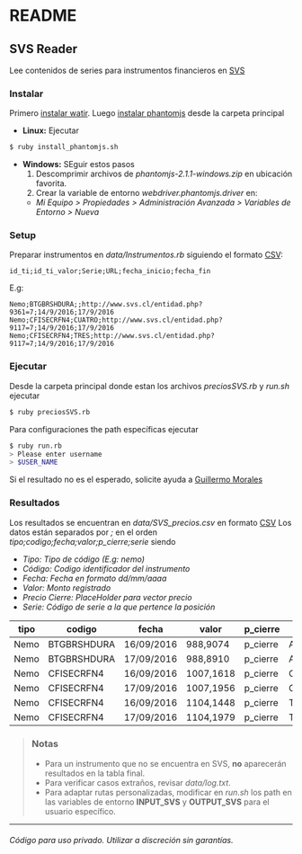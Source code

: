 
# README

## SVS Reader

Lee contenidos de series para instrumentos financieros en  [SVS](http://www.svs.cl/)
### Instalar
Primero [instalar watir](https://gist.github.com/enroxorz/968527/f7d5e064eba5addb3a998ce7e1c8dc4ca4cd1563). Luego [instalar phantomjs](https://gist.github.com/julionc/7476620) desde la carpeta principal
* __Linux:__ Ejecutar
```zsh
$ ruby install_phantomjs.sh
```
* __Windows:__ SEguir estos pasos
  1. Descomprimir archivos de _phantomjs-2.1.1-windows.zip_ en ubicación favorita.
  2. Crear la variable de entorno _webdriver.phantomjs.driver_ en:
    * _Mi Equipo > Propiedades > Administración Avanzada > Variables de Entorno > Nueva_

### Setup
Preparar instrumentos en _data/Instrumentos.rb_ siguiendo el formato [CSV](https://es.wikipedia.org/wiki/CSV): 
```
id_ti;id_ti_valor;Serie;URL;fecha_inicio;fecha_fin
```
E.g:
```
Nemo;BTGBRSHDURA;;http://www.svs.cl/entidad.php?9361=7;14/9/2016;17/9/2016
Nemo;CFISECRFN4;CUATRO;http://www.svs.cl/entidad.php?9117=7;14/9/2016;17/9/2016
Nemo;CFISECRFN4;TRES;http://www.svs.cl/entidad.php?9117=7;14/9/2016;17/9/2016
```
### Ejecutar
Desde la carpeta principal donde estan los archivos _preciosSVS.rb_ y _run.sh_ ejecutar
```zsh
$ ruby preciosSVS.rb
```
Para configuraciones the path específicas ejecutar
```zsh
$ ruby run.rb
> Please enter username
> $USER_NAME
```
Si el resultado no es el esperado, solicite ayuda a [Guillermo Morales](gmorales@quaam.cl)
### Resultados
Los resultados se encuentran en _data/SVS_precios.csv_ en formato [CSV](https://es.wikipedia.org/wiki/CSV)
Los datos están separados por _;_ en el orden _tipo;codigo;fecha;valor;p_cierre;serie_ siendo

* _Tipo: Tipo de código (E.g: nemo)_
* _Código: Codigo identificador del instrumento_
* _Fecha: Fecha en formato dd/mm/aaaa_
* _Valor: Monto registrado_
* _Precio Cierre: PlaceHolder para vector precio_
* _Serie: Código de serie a la que pertence la posición_

tipo | codigo | fecha | valor | p_cierre | serie
--- | --- | --- | --- | --- | ---
Nemo | BTGBRSHDURA | 16/09/2016 | 988,9074 | p_cierre | A
Nemo | BTGBRSHDURA | 17/09/2016 | 988,8910 | p_cierre | A
Nemo | CFISECRFN4 | 16/09/2016 | 1007,1618 | p_cierre | CUATRO
Nemo | CFISECRFN4 | 17/09/2016 | 1007,1956 | p_cierre | CUATRO
Nemo | CFISECRFN4 | 16/09/2016 | 1104,1448 | p_cierre | TRES
Nemo | CFISECRFN4 | 17/09/2016 | 1104,1979 | p_cierre | TRES

> ### Notas
> * Para un instrumento que no se encuentra en SVS, **no** aparecerán resultados en la tabla final.
> * Para verificar casos extraños, revisar _data/log.txt_.
> * Para adaptar rutas personalizadas, modificar en _run.sh_ los path en las variables de entorno **INPUT_SVS** y **OUTPUT_SVS** para el usuario específico.
> 

***

###### Código para uso privado. Utilizar a discreción sin garantías.
